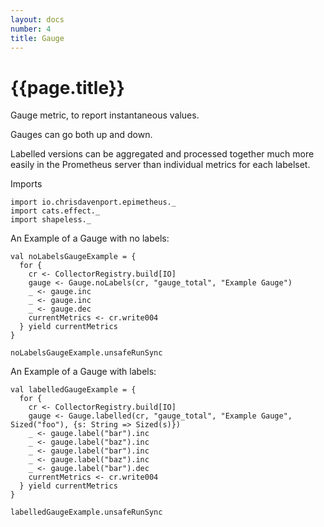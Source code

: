 ```yaml
---
layout: docs
number: 4
title: Gauge
---
```


# {{page.title}}

Gauge metric, to report instantaneous values.

Gauges can go both up and down.

Labelled versions can be aggregated and processed together much more easily in the Prometheus
server than individual metrics for each labelset.

Imports

```tut:silent
import io.chrisdavenport.epimetheus._
import cats.effect._
import shapeless._
```

An Example of a Gauge with no labels:

```tut:book
val noLabelsGaugeExample = {
  for {
    cr <- CollectorRegistry.build[IO]
    gauge <- Gauge.noLabels(cr, "gauge_total", "Example Gauge")
    _ <- gauge.inc
    _ <- gauge.inc
    _ <- gauge.dec
    currentMetrics <- cr.write004
  } yield currentMetrics
}

noLabelsGaugeExample.unsafeRunSync
```

An Example of a Gauge with labels:

```tut:book
val labelledGaugeExample = {
  for {
    cr <- CollectorRegistry.build[IO]
    gauge <- Gauge.labelled(cr, "gauge_total", "Example Gauge", Sized("foo"), {s: String => Sized(s)})
    _ <- gauge.label("bar").inc
    _ <- gauge.label("baz").inc
    _ <- gauge.label("bar").inc
    _ <- gauge.label("baz").inc
    _ <- gauge.label("bar").dec
    currentMetrics <- cr.write004
  } yield currentMetrics
}

labelledGaugeExample.unsafeRunSync
```